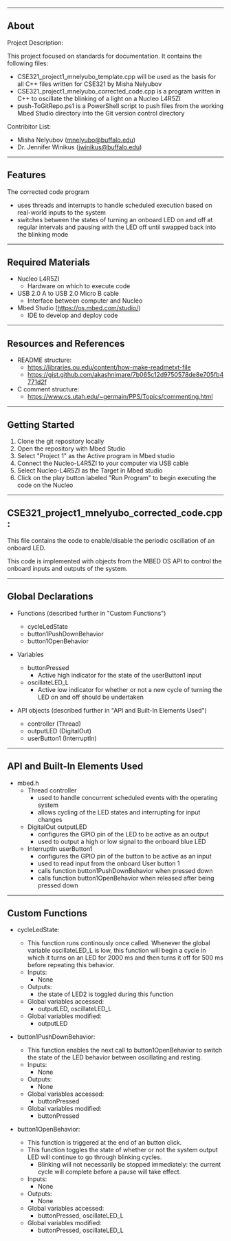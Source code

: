 -------------------
About
-------------------
Project Description: 

This project focused on standards for documentation.  It contains the following files:
- CSE321_project1_mnelyubo_template.cpp will be used as the basis for all C++ files written for CSE321 by Misha Nelyubov
- CSE321_project1_mnelyubo_corrected_code.cpp is a program written in C++ to oscillate the blinking of a light on a Nucleo L4R5ZI
- push-ToGitRepo.ps1 is a PowerShell script to push files from the working Mbed Studio directory into the Git version control directory


Contribitor List:
- Misha Nelyubov (mnelyubo@buffalo.edu)
- Dr. Jennifer Winikus (jwinikus@buffalo.edu)

-------------------
Features
-------------------
The corrected code program 
- uses threads and interrupts to handle scheduled execution based on real-world inputs to the system
- switches between the states of turning an onboard LED on and off at regular intervals and pausing with the LED off until swapped back into the blinking mode


-------------------
Required Materials
-------------------
- Nucleo L4R5ZI
    - Hardware on which to execute code
- USB 2.0 A to USB 2.0 Micro B cable
    - Interface between computer and Nucleo
- Mbed Studio (https://os.mbed.com/studio/)
    - IDE to develop and deploy code

-------------------
Resources and References
-------------------
- README structure:
    - https://libraries.ou.edu/content/how-make-readmetxt-file
    - https://gist.github.com/akashnimare/7b065c12d9750578de8e705fb4771d2f
- C comment structure:
    - https://www.cs.utah.edu/~germain/PPS/Topics/commenting.html 

-------------------
Getting Started
-------------------
1. Clone the git repository locally
2. Open the repository with Mbed Studio
3. Select "Project 1" as the Active program in Mbed studio
4. Connect the Nucleo-L4R5ZI to your computer via USB cable
5. Select Nucleo-L4R5ZI as the Target in Mbed studio
6. Click on the play button labeled "Run Program" to begin executing the code on the Nucleo



-------------------
CSE321_project1_mnelyubo_corrected_code.cpp:
-------------------
This file contains the code to enable/disable the periodic oscillation of an onboard LED.

This code is implemented with objects from the MBED OS API to control the onboard inputs and outputs of the system.


----------
Global Declarations
----------
- Functions (described further in "Custom Functions")
    - cycleLedState
    - button1PushDownBehavior
    - button1OpenBehavior

- Variables
    - buttonPressed
        - Active high indicator for the state of the userButton1 input
    - oscillateLED_L
        - Active low indicator for whether or not a new cycle of turning the LED on and off should be undertaken

- API objects (described further in "API and Built-In Elements Used")
    - controller  (Thread)
    - outputLED   (DigitalOut)
    - userButton1 (InterruptIn)
----------
API and Built-In Elements Used
----------
- mbed.h
    - Thread controller
        - used to handle concurrent scheduled events with the operating system
        - allows cycling of the LED states and interrupting for input changes
    - DigitalOut outputLED
        - configures the GPIO pin of the LED to be active as an output
        - used to output a high or low signal to the onboard blue LED
    - InterruptIn userButton1
        - configures the GPIO pin of the button to be active as an input
        - used to read input from the onboard User button 1
        - calls function button1PushDownBehavior when pressed down 
        - calls function button1OpenBehavior when released after being pressed down

----------
Custom Functions
----------

- cycleLedState:
    - This function runs continously once called.  Whenever the global variable oscillateLED_L is low, this function will begin a cycle in which it turns on an LED for 2000 ms and then turns it off for 500 ms before repeating this behavior.
    - Inputs:
        - None
    - Outputs:
        - the state of LED2 is toggled during this function 
    - Global variables accessed:
        - outputLED, oscillateLED_L
    - Global variables modified:
        - outputLED


- button1PushDownBehavior:
    - This function enables the next call to button1OpenBehavior to switch the state of the LED behavior between oscillating and resting.
    - Inputs:
        - None
    - Outputs:
        -  None
    - Global variables accessed:
        - buttonPressed
    - Global variables modified:
        - buttonPressed


- button1OpenBehavior:
    - This function is triggered at the end of an button click. 
    - This function toggles the state of whether or not the system output LED will continue to go through blinking cycles.
        - Blinking will not necessarily be stopped immediately: the current cycle will complete before a pause will take effect.
    - Inputs:
        - None
    - Outputs:
        -  None
    - Global variables accessed:
        - buttonPressed, oscillateLED_L
    - Global variables modified:
        - buttonPressed, oscillateLED_L
